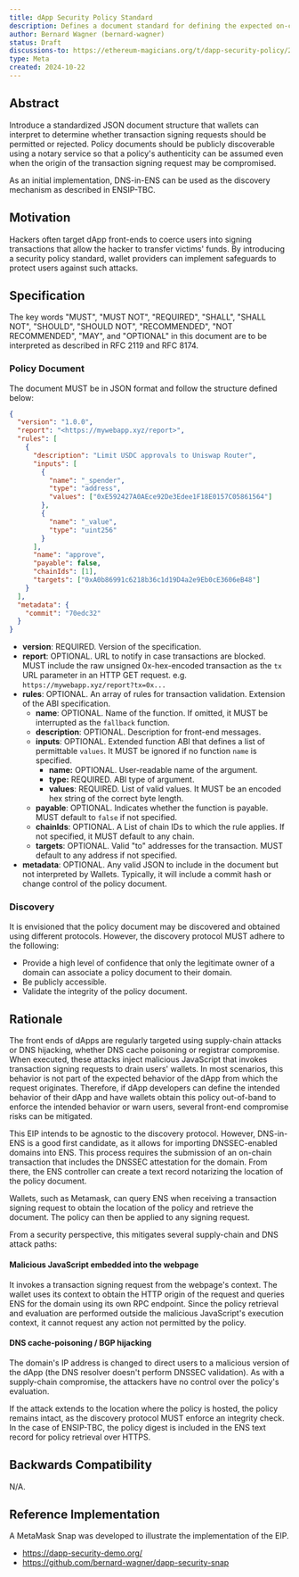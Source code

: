 ```yaml
---
title: dApp Security Policy Standard
description: Defines a document standard for defining the expected on-chain behavior of a dApp frontend.
author: Bernard Wagner (bernard-wagner)
status: Draft
discussions-to: https://ethereum-magicians.org/t/dapp-security-policy/21431
type: Meta
created: 2024-10-22
---
```


## Abstract

Introduce a standardized JSON document structure that wallets can interpret to determine whether transaction signing requests should be permitted or rejected. Policy documents should be publicly discoverable using a notary service so that a policy's authenticity can be assumed even when the origin of the transaction signing request may be compromised.

As an initial implementation, DNS-in-ENS can be used as the discovery mechanism as described in ENSIP-TBC.

## Motivation

Hackers often target dApp front-ends to coerce users into signing transactions that allow the hacker to transfer victims' funds. By introducing a security policy standard, wallet providers can implement safeguards to protect users against such attacks.

## Specification

The key words "MUST", "MUST NOT", "REQUIRED", "SHALL", "SHALL NOT", "SHOULD", "SHOULD NOT", "RECOMMENDED", "NOT RECOMMENDED", "MAY", and "OPTIONAL" in this document are to be interpreted as described in RFC 2119 and RFC 8174.

### Policy Document

The document MUST be in JSON format and follow the structure defined below:

```json
{
  "version": "1.0.0",
  "report": "<https://mywebapp.xyz/report>",
  "rules": [
    {
      "description": "Limit USDC approvals to Uniswap Router",
      "inputs": [
        {
          "name": "_spender",
          "type": "address",
          "values": ["0xE592427A0AEce92De3Edee1F18E0157C05861564"]
        },
        {
          "name": "_value",
          "type": "uint256"
        }
      ],
      "name": "approve",
      "payable": false,
      "chainIds": [1],
      "targets": ["0xA0b86991c6218b36c1d19D4a2e9Eb0cE3606eB48"]
    }
  ],
  "metadata": {
    "commit": "70edc32"
  }
}

```

- **version**: REQUIRED. Version of the specification.
- **report**: OPTIONAL. URL to notify in case transactions are blocked. MUST include the raw unsigned 0x-hex-encoded transaction as the `tx` URL parameter in an HTTP GET request. e.g. `https://mywebapp.xyz/report?tx=0x...`
- **rules**: OPTIONAL. An array of rules for transaction validation. Extension of the ABI specification.
    - **name**: OPTIONAL. Name of the function. If omitted, it MUST be interrupted as the `fallback` function.
    - **description**: OPTIONAL. Description for front-end messages.
    - **inputs**: OPTIONAL. Extended function ABI that defines a list of permittable `values`. It MUST be ignored if no function `name` is specified.
        - **name:** OPTIONAL. User-readable name of the argument.
        - **type:** REQUIRED. ABI type of argument.
        - **values**: REQUIRED. List of valid values. It MUST be an encoded hex string of the correct byte length.
    - **payable**: OPTIONAL. Indicates whether the function is payable. MUST default to `false` if not specified.
    - **chainIds**: OPTIONAL. A List of chain IDs to which the rule applies. If not specified, it MUST default to any chain.
    - **targets**: OPTIONAL. Valid "to" addresses for the transaction. MUST default to any address if not specified.
- **metadata**: OPTIONAL. Any valid JSON to include in the document but not interpreted by Wallets. Typically, it will include a commit hash or change control of the policy document.

### Discovery

It is envisioned that the policy document may be discovered and obtained using different protocols. However, the discovery protocol MUST adhere to the following:

- Provide a high level of confidence that only the legitimate owner of a domain can associate a policy document to their domain.
- Be publicly accessible.
- Validate the integrity of the policy document.

## Rationale

The front ends of dApps are regularly targeted using supply-chain attacks or DNS hijacking, whether DNS cache poisoning or registrar compromise. When executed, these attacks inject malicious JavaScript that invokes transaction signing requests to drain users' wallets. In most scenarios, this behavior is not part of the expected behavior of the dApp from which the request originates. Therefore, if dApp developers can define the intended behavior of their dApp and have wallets obtain this policy out-of-band to enforce the intended behavior or warn users, several front-end compromise risks can be mitigated.

This EIP intends to be agnostic to the discovery protocol. However, DNS-in-ENS is a good first candidate, as it allows for importing DNSSEC-enabled domains into ENS. This process requires the submission of an on-chain transaction that includes the DNSSEC attestation for the domain. From there, the ENS controller can create a text record notarizing the location of the policy document.

Wallets, such as Metamask, can query ENS when receiving a transaction signing request to obtain the location of the policy and retrieve the document. The policy can then be applied to any signing request.

From a security perspective, this mitigates several supply-chain and DNS attack paths:

#### Malicious JavaScript embedded into the webpage

It invokes a transaction signing request from the webpage's context. The wallet uses its context to obtain the HTTP origin of the request and queries ENS for the domain using its own RPC endpoint. Since the policy retrieval and evaluation are performed outside the malicious JavaScript's execution context, it cannot request any action not permitted by the policy.

#### DNS cache-poisoning / BGP hijacking

The domain's IP address is changed to direct users to a malicious version of the dApp (the DNS resolver doesn't perform DNSSEC validation). As with a supply-chain compromise, the attackers have no control over the policy's evaluation.

If the attack extends to the location where the policy is hosted, the policy remains intact, as the discovery protocol MUST enforce an integrity check. In the case of ENSIP-TBC, the policy digest is included in the ENS text record for policy retrieval over HTTPS.

## Backwards Compatibility

N/A.

## Reference Implementation

A MetaMask Snap was developed to illustrate the implementation of the EIP. 

* https://dapp-security-demo.org/
* https://github.com/bernard-wagner/dapp-security-snap